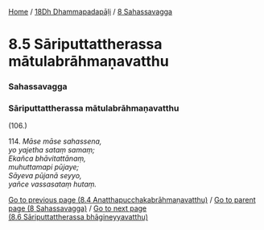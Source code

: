 
[Home](/) / [18Dh Dhammapadapāḷi](../../18Dh.md) / [8 Sahassavagga](../8.md)

# 8.5 Sāriputtattherassa mātulabrāhmaṇavatthu

### Sahassavagga

### Sāriputtattherassa mātulabrāhmaṇavatthu

(106.)

114\. _Māse māse sahassena,_  
_yo yajetha sataṃ samaṃ;_  
_Ekañca bhāvitattānaṃ,_  
_muhuttamapi pūjaye;_  
_Sāyeva pūjanā seyyo,_  
_yañce vassasataṃ hutaṃ._  


[Go to previous page (8.4 Anatthapucchakabrāhmaṇavatthu)](8.4.md) / [Go to parent page (8 Sahassavagga)](../8.md) / [Go to next page (8.6 Sāriputtattherassa bhāgineyyavatthu)](8.6.md)


